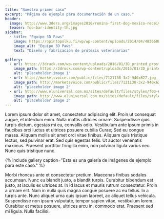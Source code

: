 ```yaml
---
title: "Nuestro primer caso"
excerpt: "Página de ejemplo para documentación de un caso."
header:
  image: http://www.3ders.org/images2016/romina-first-dog-mexico-receive-3d-printed-prosthetic-leg6.jpg
  teaser: foo-bar-identity-th.jpg
sidebar:
  - title: "Equipo 3D Paws"
    image: https://opintopolku.fi/wp/wp-content/uploads/2014/04/4836608831_50cd0cb848_z.jpg
    image_alt: "Equipo 3D Paws"
    text: "Diseño y fabricación de prótesis veterinarias"
  
gallery:
  - url: https://3druck.com/wp-content/uploads/2016/01/3D_printed_prosthetic_leg_dog.jpg
    image_path: https://3druck.com/wp-content/uploads/2016/01/3D_printed_prosthetic_leg_dog.jpg
    alt: "placeholder image 1"
  - url: http://marketsvoice.com/public/files/7121138-3x2-940x627.jpg
    image_path: http://marketsvoice.com/public/files/7121138-3x2-940x627.jpg
    alt: "placeholder image 2"
  - url: http://www.eluniversal.com.mx/sites/default/files/styles/f03-651x400/public/2016/01/28/protesis_perro.jpg?itok=8u67x8At
    image_path: http://www.eluniversal.com.mx/sites/default/files/styles/f03-651x400/public/2016/01/28/protesis_perro.jpg?itok=8u67x8At
    alt: "placeholder image 3"
---
```


Lorem ipsum dolor sit amet, consectetur adipiscing elit. Proin ut consequat augue, et interdum enim. Nulla mattis ultricies ornare. Suspendisse quis turpis dictum, egestas mi eu, convallis odio. Vestibulum ante ipsum primis in faucibus orci luctus et ultrices posuere cubilia Curae; Sed eu congue massa. Aliquam mollis sit amet orci vitae finibus. Aliquam quis tristique lectus, sed pulvinar erat. Sed quis egestas felis. Ut auctor venenatis maximus. Praesent porttitor fringilla enim, non pulvinar ligula varius nec. Nunc quis tristique nunc.

{% include gallery caption="Esta es una galería de imágenes de ejemplo para este caso." %}

Morbi rhoncus ante et consectetur pretium. Maecenas finibus sodales accumsan. Nunc eu blandit justo, a blandit turpis. Curabitur bibendum est justo, at iaculis ex ultrices at. In id lacus et mauris rutrum consectetur. Proin a ornare elit. Nam in nulla quis magna congue posuere ac eu tellus. In a turpis ante. Nunc aliquet urna quis ipsum laoreet, ac aliquet tellus vehicula. Suspendisse non ipsum vulputate, tempor sapien vitae, vestibulum lorem. Curabitur et metus posuere, ultrices arcu in, commodo erat. Praesent sed mi ligula. Nulla facilisi.
